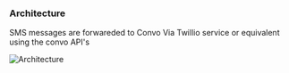 ### Architecture 

SMS messages are forwareded to Convo Via Twillio service or equivalent using the convo API's

![Architecture](https://github.com/in-the-keyhole/khs-grok-convo/blob/develop/docs/architecture.png) 